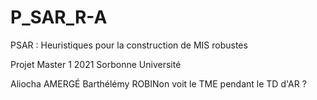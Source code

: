 # P_SAR_R-A

PSAR : Heuristiques pour la construction de MIS robustes

Projet Master 1 2021 Sorbonne Université

Aliocha AMERGÉ
Barthélémy ROBINon voit le TME pendant le TD d'AR ?